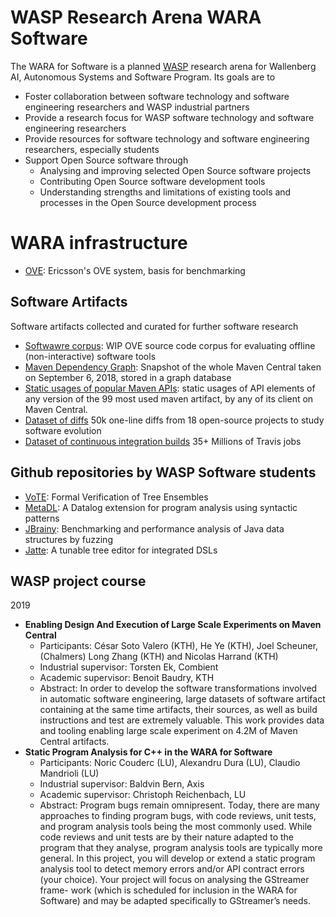 # WASP Research Arena WARA Software

The WARA for Software is a planned [WASP](http://wasp-sweden.org/) research arena for Wallenberg AI, Autonomous Systems and Software Program.  Its goals are to
- Foster collaboration between software technology and software engineering researchers and WASP industrial partners
- Provide a research focus for WASP software technology and software engineering researchers
- Provide resources for software technology and software engineering researchers, especially students
- Support Open Source software through
  - Analysing and improving selected Open Source software projects
  - Contributing Open Source software development tools
  - Understanding strengths and limitations of existing tools and processes in the Open Source development process

# WARA infrastructure

* [OVE](https://github.com/Ericsson/ove): Ericsson's OVE system, basis for benchmarking

## Software Artifacts

Software artifacts collected and curated for further software research

* [Softwawre corpus](https://github.com/wasp-sweden/wara-sw-tech-tools): WIP OVE source code corpus for evaluating offline (non-interactive) software tools
* [Maven Dependency Graph](https://zenodo.org/record/1489120): Snapshot of the whole Maven Central taken on September 6, 2018, stored in a graph database
* [Static usages of popular Maven APIs](https://zenodo.org/record/2567268): static usages of API elements of any version of the 99 most used maven artifact, by any of its client on Maven Central.
* [Dataset of diffs](https://github.com/KTH/CodRep-competition/) 50k one-line diffs from 18 open-source projects to study software evolution
* [Dataset of continuous integration builds](https://zenodo.org/record/2560966) 35+ Millions of Travis jobs

## Github repositories by WASP Software students
* [VoTE](https://github.com/john-tornblom/VoTE): Formal Verification of Tree Ensembles
* [MetaDL](https://github.com/lu-cs-sde/metadl): A Datalog extension for program analysis using syntactic patterns
* [JBrainy](https://git.cs.lth.se/noricc/jbrainy): Benchmarking and performance analysis of Java data structures by fuzzing
* [Jatte](https://bitbucket.org/jastadd/jatte): A tunable tree editor for integrated DSLs

## WASP project course

2019
  * **Enabling Design And Execution of Large Scale Experiments on Maven Central**
    * Participants: César Soto Valero (KTH), He Ye (KTH), Joel Scheuner, (Chalmers) Long Zhang (KTH) and Nicolas Harrand (KTH)
    * Industrial supervisor: Torsten Ek, Combient
    * Academic supervisor: Benoit Baudry, KTH
    * Abstract: In order to develop the software transformations involved in automatic software engineering, large datasets of software artifact containing at the same time artifacts, their sources, as well as build instructions and test are extremely valuable. This work provides data and tooling enabling large scale experiment on 4.2M of Maven Central artifacts.
  * **Static Program Analysis for C++ in the WARA for Software**
    * Participants: Noric Couderc (LU), Alexandru Dura (LU), Claudio Mandrioli (LU)
    * Industrial supervisor: Baldvin Bern, Axis
	* Academic supervisor: Christoph Reichenbach, LU
	* Abstract: Program bugs remain omnipresent. Today, there are many approaches to finding program bugs, with code reviews, unit tests, and program analysis tools being the most commonly used. While code reviews and unit tests are by their nature adapted to the program that they analyse, program analysis tools are typically more general.  In this project, you will develop or extend a static program analysis tool to detect memory errors and/or API contract errors (your choice). Your project will focus on analysing the GStreamer frame- work (which is scheduled for inclusion in the WARA for Software) and may be adapted specifically to GStreamer’s needs.

